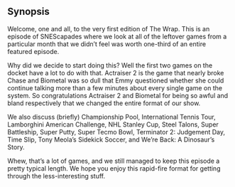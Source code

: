 ## Synopsis

Welcome, one and all, to the very first edition of The Wrap. This is an episode of SNEScapades where we look at all of the leftover games from a particular month that we didn’t feel was worth one-third of an entire featured episode.

Why did we decide to start doing this? Well the first two games on the docket have a lot to do with that. Actraiser 2 is the game that nearly broke Chase and Biometal was so dull that Emmy questioned whether she could continue talking more than a few minutes about every single game on the system. So congratulations Actraiser 2 and Biometal for being so awful and bland respectively that we changed the entire format of our show.

We also discuss (briefly) Championship Pool, International Tennis Tour, Lamborghini American Challenge, NHL Stanley Cup, Steel Talons, Super Battleship, Super Putty, Super Tecmo Bowl, Terminator 2: Judgement Day, Time Slip, Tony Meola’s Sidekick Soccer, and We’re Back: A Dinosaur’s Story.

Whew, that’s a lot of games, and we still managed to keep this episode a pretty typical length. We hope you enjoy this rapid-fire format for getting through the less-interesting stuff.
